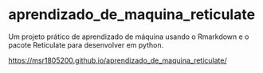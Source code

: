 # aprendizado_de_maquina_reticulate


Um projeto prático de aprendizado de máquina usando o Rmarkdown e o pacote Reticulate para desenvolver em python.

https://msr1805200.github.io/aprendizado_de_maquina_reticulate/

